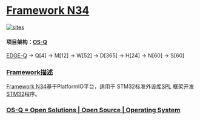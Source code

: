 ﻿# [Framework N34](https://github.com/OS-Q/N34)

[![sites](http://182.61.61.133/link/resources/OSQ.png)](http://www.OS-Q.com)

#### 项目架构：[OS-Q](https://github.com/OS-Q)

[EDGE-Q](https://github.com/OS-Q/EDGE-Q) -> Q[4] -> M[12] -> W[52] -> D[365] -> H[24] -> N[60] -> S[60]

### [Framework描述](https://github.com/OS-Q/N34/wiki) 

[Framework N34](https://github.com/OS-Q/N34)基于PlatformIO平台，适用于 STM32标准外设库[SPL](https://www.st.com/zh/embedded-software/stm32-standard-peripheral-libraries.html) 框架开发 [STM32](https://github.com/sochub/STM32)程序。

### [OS-Q = Open Solutions | Open Source |  Operating System ](http://www.OS-Q.com/N34)